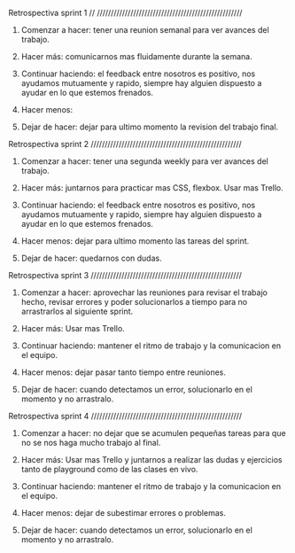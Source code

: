 Retrospectiva sprint 1
// ////////////////////////////////////////////////////

1. Comenzar a hacer: tener una reunion semanal para ver avances del trabajo.

2. Hacer más: comunicarnos mas fluidamente durante la semana.

3. Continuar haciendo: el feedback entre nosotros es positivo, nos ayudamos mutuamente y rapido, siempre hay alguien dispuesto a ayudar en lo que estemos frenados.

4. Hacer menos: 

5. Dejar de hacer: dejar para ultimo momento la revision del trabajo final.


Retrospectiva sprint 2
//////////////////////////////////////////////////////

1. Comenzar a hacer: tener una segunda weekly para ver avances del trabajo.

2. Hacer más: juntarnos para practicar mas CSS, flexbox. Usar mas Trello.

3. Continuar haciendo: el feedback entre nosotros es positivo, nos ayudamos mutuamente y rapido, siempre hay alguien dispuesto a ayudar en lo que estemos frenados.

4. Hacer menos: dejar para ultimo momento las tareas del sprint.

5. Dejar de hacer: quedarnos con dudas.


Retrospectiva sprint 3
//////////////////////////////////////////////////////

1. Comenzar a hacer: aprovechar las reuniones para revisar el trabajo hecho, revisar errores y poder solucionarlos a tiempo para no arrastrarlos al siguiente sprint.

2. Hacer más: Usar mas Trello.

3. Continuar haciendo: mantener el ritmo de trabajo y la comunicacion en el equipo.

4. Hacer menos: dejar pasar tanto tiempo entre reuniones.

5. Dejar de hacer: cuando detectamos un error, solucionarlo en el momento y no arrastralo.



Retrospectiva sprint 4
//////////////////////////////////////////////////////

1. Comenzar a hacer: no dejar que se acumulen pequeñas tareas para que no se nos haga mucho trabajo al final.

2. Hacer más: Usar mas Trello y juntarnos a realizar las dudas y ejercicios tanto de playground como de las clases en vivo.

3. Continuar haciendo: mantener el ritmo de trabajo y la comunicacion en el equipo.

4. Hacer menos: dejar de subestimar errores o problemas.

5. Dejar de hacer: cuando detectamos un error, solucionarlo en el momento y no arrastralo.